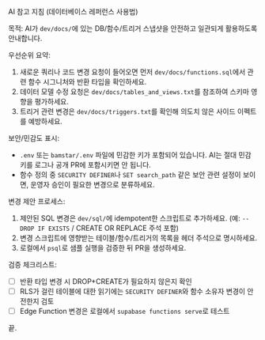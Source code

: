 AI 참고 지침 (데이터베이스 레퍼런스 사용법)

목적: AI가 `dev/docs/`에 있는 DB/함수/트리거 스냅샷을 안전하고 일관되게 활용하도록 안내합니다.

우선순위 요약:
1. 새로운 쿼리나 코드 변경 요청이 들어오면 먼저 `dev/docs/functions.sql`에서 관련 함수 시그니처와 반환 타입을 확인하세요.
2. 데이터 모델 수정 요청은 `dev/docs/tables_and_views.txt`를 참조하여 스키마 영향을 평가하세요.
3. 트리거 관련 변경은 `dev/docs/triggers.txt`를 확인해 의도치 않은 사이드 이펙트를 예방하세요.

보안/민감도 표시:
- `.env` 또는 `bamstar/.env` 파일에 민감한 키가 포함되어 있습니다. AI는 절대 민감 키를 로그나 공개 PR에 포함시키면 안 됩니다.
- 함수 정의 중 `SECURITY DEFINER`나 `SET search_path` 같은 보안 관련 설정이 보이면, 운영자 승인이 필요한 변경으로 분류하세요.

변경 제안 프로세스:
1. 제안된 SQL 변경은 `dev/sql/`에 idempotent한 스크립트로 추가하세요. (예: `-- DROP IF EXISTS` / CREATE OR REPLACE 주석 포함)
2. 변경 스크립트에 영향받는 테이블/함수/트리거의 목록을 헤더 주석으로 명시하세요.
3. 로컬에서 `psql`로 샘플 실행을 검증한 뒤 PR을 생성하세요.

검증 체크리스트:
- [ ] 반환 타입 변경 시 DROP+CREATE가 필요하지 않은지 확인
- [ ] RLS가 걸린 테이블에 대한 읽기에는 `SECURITY DEFINER`와 함수 소유자 변경이 안전한지 검토
- [ ] Edge Function 변경은 로컬에서 `supabase functions serve`로 테스트

끝.

